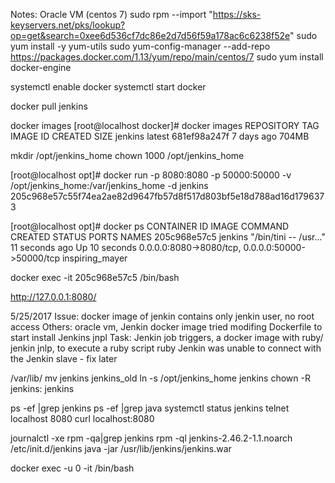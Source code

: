 Notes:
Oracle VM (centos 7)
sudo rpm --import "https://sks-keyservers.net/pks/lookup?op=get&search=0xee6d536cf7dc86e2d7d56f59a178ac6c6238f52e"
sudo yum install -y yum-utils
sudo yum-config-manager --add-repo https://packages.docker.com/1.13/yum/repo/main/centos/7
sudo yum install docker-engine

systemctl enable docker
systemctl start docker

docker pull jenkins

docker images
[root@localhost docker]# docker images
REPOSITORY          TAG                 IMAGE ID            CREATED             SIZE
jenkins             latest              681ef98a247f        7 days ago          704MB

mkdir /opt/jenkins_home
chown 1000 /opt/jenkins_home

[root@localhost opt]# docker run -p 8080:8080 -p 50000:50000 -v /opt/jenkins_home:/var/jenkins_home -d jenkins
205c968e57c55f74ea2ae82d9647fb57d8f517d803bf5e18d788ad16d1796373

[root@localhost opt]# docker ps
CONTAINER ID        IMAGE               COMMAND                  CREATED             STATUS              PORTS                                              NAMES
205c968e57c5        jenkins             "/bin/tini -- /usr..."   11 seconds ago      Up 10 seconds       0.0.0.0:8080->8080/tcp, 0.0.0.0:50000->50000/tcp   inspiring_mayer

docker exec -it 205c968e57c5 /bin/bash


http://127.0.0.1:8080/

5/25/2017
Issue: docker image of jenkin contains only jenkin user, no root access
Others: oracle vm, Jenkin docker image
tried modifing Dockerfile to start install Jenkins jnpl
Task: Jenkin job triggers, a docker image with ruby/ jenkin jnlp, to execute a ruby script ruby 
Jenkin was unable to connect with the Jenkin slave - fix later

/var/lib/
mv jenkins jenkins_old
ln -s /opt/jenkins_home jenkins
chown -R jenkins: jenkins

ps -ef |grep jenkins
ps -ef |grep java
systemctl status jenkins
telnet localhost 8080
curl localhost:8080

journalctl -xe
rpm -qa|grep jenkins
rpm -ql jenkins-2.46.2-1.1.noarch
/etc/init.d/jenkins
java -jar /usr/lib/jenkins/jenkins.war

docker exec -u 0 -it <container id of jenkins> /bin/bash

